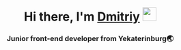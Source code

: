 <h1 align="center">Hi there, I'm <a href="https://t.me/d_m_i_t_r_i_y_0_1" target="_blank">Dmitriy</a> 
<img src="https://github.com/blackcater/blackcater/raw/main/images/Hi.gif" width="32" height="32"/></h1>
<h3 align='center'>Junior front-end developer from Yekaterinburg🌏</h3>
